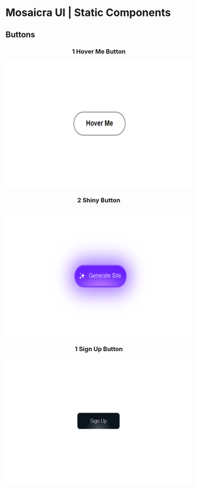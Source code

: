 # Mosaicra UI | Static Components

## Buttons

<div align="center">

<h3> 1 Hover Me Button</h3>

<a href="buttons/css/hover-me-button/index.html">
    <img src="buttons/images/hover-me-button.png" width="600px" height="340px" />
</a>
</div>

<div align="center">

<h3> 2 Shiny Button</h3>

<a href="buttons/css/shiny-button/index.html">
    <img src="buttons/images/shiny-button.png" width="600px" height="340px" />
</a>
</div>

<div align="center">

<h3> 1 Sign Up Button</h3>

<a href="buttons/css/sign-up-button/index.html">
    <img src="buttons/images/sign-up-button.png" width="600px" height="340px" />
</a>
</div>